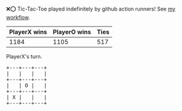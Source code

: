 :x::o: Tic-Tac-Toe played indefinitely by github action runners! See [my workflow](.github/workflows/play.yaml).

|PlayerX wins|PlayerO wins|Ties|
|-|-|-|
|1184|1105|517|

PlayerX's turn.

<pre>
+---+---+---+
|   |   |   |
+---+---+---+
|   | O |   |
+---+---+---+
| X |   |   |
+---+---+---+
</pre>